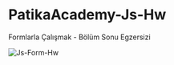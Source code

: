 # PatikaAcademy-Js-Hw
Formlarla Çalışmak - Bölüm Sonu Egzersizi




![Js-Form-Hw](https://github.com/YYigitGokmen/PatikaAcademy-Js-Hw/assets/157407435/7bfde4b3-b4f9-4a4c-9998-8acaf1868a9c)
